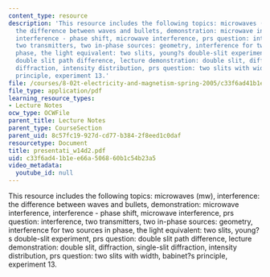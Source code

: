 ```yaml
---
content_type: resource
description: 'This resource includes the following topics: microwaves (mw), interference:
  the difference between waves and bullets, demonstration: microwave interference,
  interference - phase shift, microwave interference, prs question: interference,
  two transmitters, two in-phase sources: geometry, interference for two sources in
  phase, the light equivalent: two slits, young?s double-slit experiment, prs question:
  double slit path difference, lecture demonstration: double slit, diffraction, single-slit
  diffraction, intensity distribution, prs question: two slits with width, babinet?s
  principle, experiment 13.'
file: /courses/8-02t-electricity-and-magnetism-spring-2005/c33f6ad41b1ee66a506860b1c54b23a5_presentati_w14d2.pdf
file_type: application/pdf
learning_resource_types:
- Lecture Notes
ocw_type: OCWFile
parent_title: Lecture Notes
parent_type: CourseSection
parent_uid: 8c57fc19-927d-cd77-b384-2f8eed1c0daf
resourcetype: Document
title: presentati_w14d2.pdf
uid: c33f6ad4-1b1e-e66a-5068-60b1c54b23a5
video_metadata:
  youtube_id: null
---
```

This resource includes the following topics: microwaves (mw), interference: the difference between waves and bullets, demonstration: microwave interference, interference - phase shift, microwave interference, prs question: interference, two transmitters, two in-phase sources: geometry, interference for two sources in phase, the light equivalent: two slits, young?s double-slit experiment, prs question: double slit path difference, lecture demonstration: double slit, diffraction, single-slit diffraction, intensity distribution, prs question: two slits with width, babinet?s principle, experiment 13.

